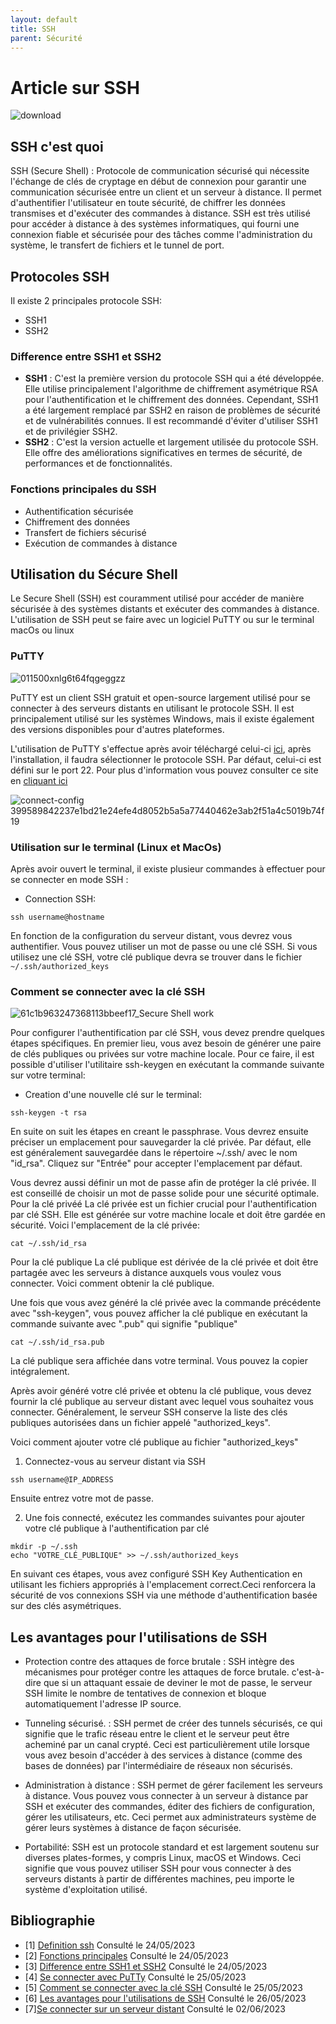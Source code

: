 ```yaml
---
layout: default
title: SSH
parent: Sécurité
---
```


# Article sur SSH
![download](https://github.com/HaAymar/Wiki-TI/assets/71372488/d67e13d1-c6d2-4202-958a-9b9b8283d461)

## SSH c'est quoi
SSH (Secure Shell) : Protocole de communication sécurisé qui nécessite l'échange de clés de cryptage en début de connexion pour garantir une communication sécurisée entre un client et un serveur à distance. Il permet d'authentifier l'utilisateur en toute sécurité, de chiffrer les données transmises et d'exécuter des commandes à distance. SSH est très utilisé pour accéder à distance à des systèmes informatiques, qui fourni une connexion fiable et sécurisée pour des tâches comme l'administration du système, le transfert de fichiers et le tunnel de port.

## Protocoles SSH
Il existe 2 principales protocole SSH:
- SSH1  
- SSH2  

### Difference entre SSH1 et SSH2
- <b>SSH1</b> : C'est la première version du protocole SSH qui a été développée. Elle utilise principalement l'algorithme de chiffrement asymétrique RSA pour l'authentification et le chiffrement des données. Cependant, SSH1 a été largement remplacé par SSH2 en raison de problèmes de sécurité et de vulnérabilités connues. Il est recommandé d'éviter d'utiliser SSH1 et de privilégier SSH2.
- <b>SSH2</b> : C'est la version actuelle et largement utilisée du protocole SSH. Elle offre des améliorations significatives en termes de sécurité, de performances et de fonctionnalités.
 
### Fonctions principales du SSH
- Authentification sécurisée
- Chiffrement des données 
- Transfert de fichiers sécurisé
- Exécution de commandes à distance 

## Utilisation du Sécure Shell
Le Secure Shell (SSH) est couramment utilisé pour accéder de manière sécurisée à des systèmes distants et exécuter des commandes à distance.
L'utilisation de SSH peut se faire avec un logiciel PuTTY ou sur le terminal macOs ou linux

### PuTTY 
![011500xnlg6t64fqgeggzz](https://github.com/HaAymar/Wiki-TI/assets/71372488/a37d7438-c048-4b4a-b085-317d4cf2ee23)

PuTTY est un client SSH gratuit et open-source largement utilisé pour se connecter à des serveurs distants en utilisant le protocole SSH. Il est principalement utilisé sur les systèmes Windows, mais il existe également des versions disponibles pour d'autres plateformes.

L'utilisation de PuTTY s'effectue après avoir téléchargé celui-ci [ici](https://www.putty.org/), après l'installation, il faudra sélectionner le protocole SSH. Par défaut, celui-ci est défini sur le port 22. 
Pour plus d'information vous pouvez consulter ce site en [cliquant ici](https://www.hostinger.fr/tutoriels/connexion-ssh-windows-putty)

![connect-config 399589842237e1bd21e24efe4d8052b5a5a77440462e3ab2f51a4c5019b74f19](https://github.com/HaAymar/Wiki-TI/assets/71372488/e1ffa45e-1abd-4610-bcfb-95f1a2fb9df6)

### Utilisation sur le terminal (Linux et MacOs)
Après avoir ouvert le terminal, il existe plusieur commandes à effectuer pour se connecter en mode SSH :
- Connection SSH: 
 ```
 ssh username@hostname
```
 En fonction de la configuration du serveur distant, vous devrez vous authentifier. Vous pouvez utiliser un mot de passe ou une clé SSH. Si vous utilisez une clé SSH, votre clé publique devra se trouver dans le fichier `~/.ssh/authorized_keys`

### Comment se connecter avec la clé SSH
![61c1b963247368113bbeef17_Secure Shell work](https://github.com/HaAymar/Wiki-TI/assets/71372488/bf0ed866-8e78-43eb-ad93-4301dffc07b2)

Pour configurer l'authentification par clé SSH, vous devez prendre quelques étapes spécifiques. En premier lieu, vous avez besoin de générer une paire de clés publiques ou privées sur votre machine locale. Pour ce faire, il est possible d'utiliser l'utilitaire ssh-keygen en exécutant la commande suivante sur votre terminal:
- Creation d'une nouvelle clé sur le terminal:
 ```
ssh-keygen -t rsa
```
En suite on suit les étapes en creant le passphrase.  Vous devrez ensuite préciser un emplacement pour sauvegarder la clé privée. Par défaut, elle est généralement sauvegardée dans le répertoire ~/.ssh/ avec le nom "id_rsa". Cliquez sur "Entrée" pour accepter l'emplacement par défaut.

Vous devrez aussi définir un mot de passe afin de protéger la clé privée. Il est conseillé de choisir un mot de passe solide pour une sécurité optimale.
Pour la clé privéé
La clé privée est un fichier crucial pour l'authentification par clé SSH. Elle est générée sur votre machine locale et doit être gardée en sécurité. Voici l'emplacement de la clé privée:
 ```
cat ~/.ssh/id_rsa
```
Pour la clé publique
La clé publique est dérivée de la clé privée et doit être partagée avec les serveurs à distance auxquels vous voulez vous connecter. Voici comment obtenir la clé publique.

Une fois que vous avez généré la clé privée avec la commande précédente avec "ssh-keygen", vous pouvez afficher la clé publique en exécutant la commande suivante avec ".pub" qui signifie "publique"
 ```
cat ~/.ssh/id_rsa.pub
```
La clé publique sera affichée dans votre terminal. Vous pouvez la copier intégralement.

Après avoir généré votre clé privée et obtenu la clé publique, vous devez fournir la clé publique au serveur distant avec lequel vous souhaitez vous connecter. Généralement, le serveur SSH conserve la liste des clés publiques autorisées dans un fichier appelé "authorized_keys".

Voici comment ajouter votre clé publique au fichier "authorized_keys"
1. Connectez-vous au serveur distant via SSH 
```
ssh username@IP_ADDRESS
```
 Ensuite entrez votre mot de passe.</br>

2. Une fois connecté, exécutez les commandes suivantes pour ajouter votre clé publique à l'authentification par clé
```
mkdir -p ~/.ssh
echo "VOTRE_CLÉ_PUBLIQUE" >> ~/.ssh/authorized_keys
```

En suivant ces étapes, vous avez configuré SSH Key Authentication en utilisant les fichiers appropriés à l'emplacement correct.Ceci renforcera la sécurité de vos connexions SSH via une méthode d'authentification basée sur des clés asymétriques.
## Les avantages pour l'utilisations de SSH 
- Protection contre des attaques de force brutale : SSH intègre des mécanismes pour protéger contre les attaques de force brutale. c'est-à-dire que si un attaquant essaie de deviner le mot de passe, le serveur SSH limite le nombre de tentatives de connexion et bloque automatiquement l'adresse IP source.

- Tunneling sécurisé. : SSH permet de créer des tunnels sécurisés, ce qui signifie que le trafic réseau entre le client et le serveur peut être acheminé par un canal crypté. Ceci est particulièrement utile lorsque vous avez besoin d'accéder à des services à distance (comme des bases de données) par l'intermédiaire de réseaux non sécurisés.

- Administration à distance : SSH permet de gérer facilement les serveurs à distance. Vous pouvez vous connecter à un serveur à distance par SSH et exécuter des commandes, éditer des fichiers de configuration, gérer les utilisateurs, etc. Ceci permet aux administrateurs système de gérer leurs systèmes à distance de façon sécurisée.

- Portabilité: SSH est un protocole standard et est largement soutenu sur diverses plates-formes, y compris Linux, macOS et Windows. Ceci signifie que vous pouvez utiliser SSH pour vous connecter à des serveurs distants à partir de différentes machines, peu importe le système d'exploitation utilisé.

## Bibliographie
- [1] [Definition ssh](https://fr.wikipedia.org/wiki/Secure_Shell) Consulté le 24/05/2023
- [2] [Fonctions principales](https://www.paessler.com/fr/it-explained/ssh) Consulté le 24/05/2023
- [3] [Difference entre SSH1 et SSH2](https://waytolearnx.com/2017/12/difference-entre-ssh1-et-ssh2.html#:~:text=SSH2%20n'est%20plus%20un,chiffrer%20les%20flux%20de%20donn%C3%A9es) Consulté le 24/05/2023
- [4] [Se connecter avec PuTTy](https://kinsta.com/fr/blog/se-connecter-via-ssh/) Consulté le 25/05/2023
- [5] [Comment se connecter avec la clé SSH](https://lecrabeinfo.net/se-connecter-en-ssh-par-echange-de-cles-ssh.html) Consulté le 25/05/2023
- [6] [Les avantages pour l'utilisations de SSH](https://www.opportunites-digitales.com/ssh-tout-ce-que-vous-devez-savoir/) Consulté le 26/05/2023
- [7][Se connecter sur un serveur distant](https://www.hostinger.fr/tutoriels/generer-cle-ssh) Consulté le 02/06/2023

 
